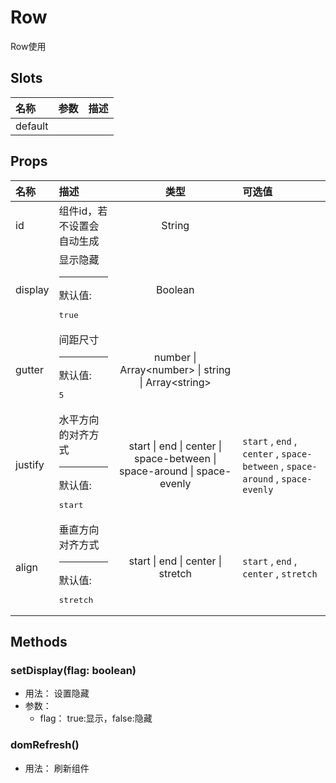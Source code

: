# Row


Row使用

## Slots


<div class="slots">

| 名称    | 参数 | 描述 |
| :------ | :--- | :--- |
| default |      |      |

</div>



## Props


<div class="props">

| 名称    | 描述                                              |                                   类型                                  | 可选值                                                                         |
| :------ | :------------------------------------------------ | :---------------------------------------------------------------------: | :----------------------------------------------------------------------------- |
| id      | 组件id，若不设置会自动生成                        |                                  String                                 |                                                                                |
| display | 显示隐藏<hr>默认值:<br><pre>true</pre>            |                                 Boolean                                 |                                                                                |
| gutter  | 间距尺寸<hr>默认值:<br><pre>5</pre>               |      number \| Array&lt;number&gt; \| string \| Array&lt;string&gt;     |                                                                                |
| justify | 水平方向的对齐方式<hr>默认值:<br><pre>start</pre> | start \| end \| center \| space-between \| space-around \| space-evenly | `start` , `end` , `center` , `space-between` , `space-around` , `space-evenly` |
| align   | 垂直方向对齐方式<hr>默认值:<br><pre>stretch</pre> |                    start \| end \| center \| stretch                    | `start` , `end` , `center` , `stretch`                                         |

</div>



## Methods

### setDisplay(flag: boolean)
- 用法： 设置隐藏
- 参数：
	 - flag： true:显示，false:隐藏

### domRefresh()
- 用法： 刷新组件